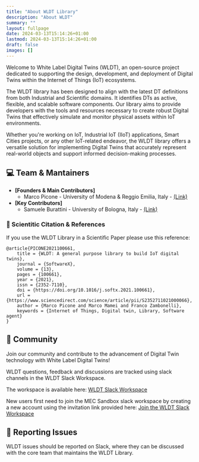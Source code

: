 ```yaml
---
title: "About WLDT Library"
description: "About WLDT"
summary: ""
layout: fullpage
date: 2024-03-13T15:14:26+01:00
lastmod: 2024-03-13T15:14:26+01:00
draft: false
images: []
---
```


Welcome to White Label Digital Twins (WLDT), an open-source project dedicated to supporting the design, development, and deployment of Digital Twins within the Internet of Things (IoT) ecosystems.

The WLDT library has been designed to align with the latest DT definitions from both Industrial and Scientific domains. It identifies DTs as active, flexible, and scalable software components. Our library aims to provide developers with the tools and resources necessary to create robust Digital Twins that effectively simulate and monitor physical assets within IoT environments.

Whether you're working on IoT, Industrial IoT (IIoT) applications, Smart Cities projects, or any other IoT-related endeavor, the WLDT library offers a versatile solution for implementing Digital Twins that accurately represent real-world objects and support informed decision-making processes.

## :computer: Team & Mantainers

- **[Founders & Main Contributors]** 
    - Marco Picone - University of Modena & Reggio Emilia, Italy - [(Link)](https://www.marcopicone.net/)
- **[Key Contributors]** 
    - Samuele Burattini - University of Bologna, Italy - [(Link)](https://www.unibo.it/sitoweb/samuele.burattini/)

### :scroll: Scientitic Citation & References

If you use the WLDT Library in a Scientific Paper please use this reference: 

```
@article{PICONE2021100661,
    title = {WLDT: A general purpose library to build IoT digital twins},
    journal = {SoftwareX},
    volume = {13},
    pages = {100661},
    year = {2021},
    issn = {2352-7110},
    doi = {https://doi.org/10.1016/j.softx.2021.100661},
    url = {https://www.sciencedirect.com/science/article/pii/S2352711021000066},
    author = {Marco Picone and Marco Mamei and Franco Zambonelli},
    keywords = {Internet of Things, Digital twin, Library, Software agent}
}
```

## :incoming_envelope: Community 

Join our community and contribute to the advancement of Digital Twin technology with White Label Digital Twins!

WLDT questions, feedback and discussions are tracked using slack channels in the WLDT Slack Workspace. 

The workspace is available here: [WLDT Slack Workspace](http://wldt-digitaltwin-lib.slack.com)

New users first need to join the MEC Sandbox slack workspace by creating a new account using the invitation link provided here: [Join the WLDT Slack Workspace](https://join.slack.com/t/wldt-digitaltwin-lib/shared_invite/zt-2eq7zibzo-a1idNCEZ3HcaqsTbWKbu8Q)

## :bug: Reporting Issues

WLDT issues should be reported on Slack, where they can be discussed with the core team that maintains the WLDT Library.